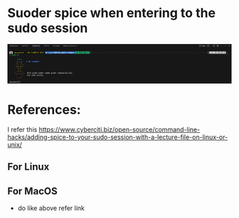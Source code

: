 # Suoder spice when entering to the sudo session
![alt text](banner.png)
# References: 
I refer this https://www.cyberciti.biz/open-source/command-line-hacks/adding-spice-to-your-sudo-session-with-a-lecture-file-on-linux-or-unix/


## For Linux

## For MacOS
- do like above refer link